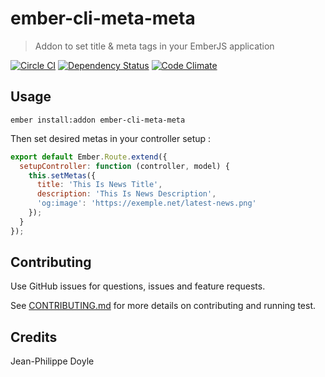 # ember-cli-meta-meta

> Addon to set title & meta tags in your EmberJS application

[![Circle CI](https://circleci.com/gh/didacte/ember-cli-meta-meta/tree/master.svg?style=svg)](https://circleci.com/gh/didacte/ember-cli-meta-meta/tree/master)
[![Dependency Status](https://david-dm.org/didacte/ember-cli-meta-meta.svg)](https://david-dm.org/didacte/ember-cli-meta-meta)
[![Code Climate](https://codeclimate.com/github/didacte/ember-cli-meta-meta/badges/gpa.svg)](https://codeclimate.com/github/didacte/ember-cli-meta-meta)

## Usage

    ember install:addon ember-cli-meta-meta

Then set desired metas in your controller setup :

```js
export default Ember.Route.extend({
  setupController: function (controller, model) {
    this.setMetas({
      title: 'This Is News Title',
      description: 'This Is News Description',
      'og:image': 'https://exemple.net/latest-news.png'
    });
  }
});
```

## Contributing

Use GitHub issues for questions, issues and feature requests.

See [CONTRIBUTING.md](CONTRIBUTING.md) for more details on contributing and running test.

## Credits

Jean-Philippe Doyle
